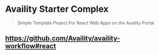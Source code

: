 # Availity Starter Complex

> Simple Template Project For React Web Apps on the Availity Portal

## https://github.com/Availity/availity-workflow#react
